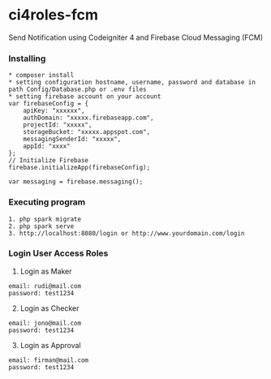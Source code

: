 # ci4roles-fcm

Send Notification using Codeigniter 4 and Firebase Cloud Messaging (FCM)

### Installing
```
* composer install
* setting configuration hostname, username, password and database in path Config/Database.php or .env files
* setting firebase account on your account
var firebaseConfig = { 
    apiKey: "xxxxxx",
    authDomain: "xxxxx.firebaseapp.com",
    projectId: "xxxxx",
    storageBucket: "xxxxx.appspot.com",
    messagingSenderId: "xxxxx",
    appId: "xxxx"
};
// Initialize Firebase
firebase.initializeApp(firebaseConfig);

var messaging = firebase.messaging();
```
### Executing program
~~~
1. php spark migrate
2. php spark serve
3. http://localhost:8080/login or http://www.yourdomain.com/login
~~~
### Login User Access Roles
1. Login as Maker

```
email: rudi@mail.com
password: test1234
```
2. Login as Checker
  
```
email: jono@mail.com
password: test1234
```

3. Login as Approval

```
email: firman@mail.com
password: test1234
```

